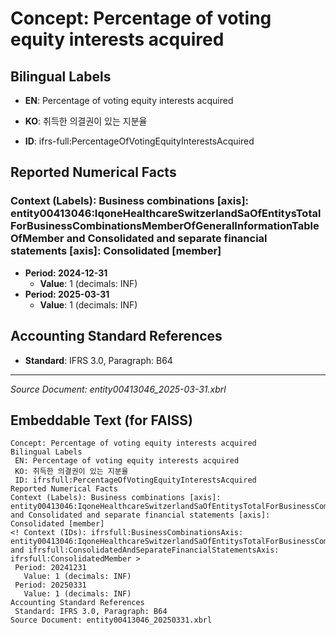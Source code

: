 # Concept: Percentage of voting equity interests acquired

## Bilingual Labels
- **EN**: Percentage of voting equity interests acquired
- **KO**: 취득한 의결권이 있는 지분율

- **ID**: ifrs-full:PercentageOfVotingEquityInterestsAcquired

## Reported Numerical Facts

### **Context (Labels): Business combinations [axis]: entity00413046:IqoneHealthcareSwitzerlandSaOfEntitysTotalForBusinessCombinationsMemberOfGeneralInformationTableOfMember and Consolidated and separate financial statements [axis]: Consolidated [member]**
<!-- Context (IDs): ifrs-full:BusinessCombinationsAxis: entity00413046:IqoneHealthcareSwitzerlandSaOfEntitysTotalForBusinessCombinationsMemberOfGeneralInformationTableOfMember and ifrs-full:ConsolidatedAndSeparateFinancialStatementsAxis: ifrs-full:ConsolidatedMember -->
- **Period: 2024-12-31**
  - **Value**: 1 (decimals: INF)
- **Period: 2025-03-31**
  - **Value**: 1 (decimals: INF)

## Accounting Standard References
- **Standard**: IFRS 3.0, Paragraph: B64

---
*Source Document: entity00413046_2025-03-31.xbrl*
## Embeddable Text (for FAISS)
```text
Concept: Percentage of voting equity interests acquired
Bilingual Labels
 EN: Percentage of voting equity interests acquired
 KO: 취득한 의결권이 있는 지분율
 ID: ifrsfull:PercentageOfVotingEquityInterestsAcquired
Reported Numerical Facts
Context (Labels): Business combinations [axis]: entity00413046:IqoneHealthcareSwitzerlandSaOfEntitysTotalForBusinessCombinationsMemberOfGeneralInformationTableOfMember and Consolidated and separate financial statements [axis]: Consolidated [member]
<! Context (IDs): ifrsfull:BusinessCombinationsAxis: entity00413046:IqoneHealthcareSwitzerlandSaOfEntitysTotalForBusinessCombinationsMemberOfGeneralInformationTableOfMember and ifrsfull:ConsolidatedAndSeparateFinancialStatementsAxis: ifrsfull:ConsolidatedMember >
 Period: 20241231
   Value: 1 (decimals: INF)
 Period: 20250331
   Value: 1 (decimals: INF)
Accounting Standard References
 Standard: IFRS 3.0, Paragraph: B64
Source Document: entity00413046_20250331.xbrl
```